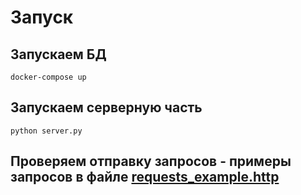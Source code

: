 # Запуск

## Запускаем БД
<code>docker-compose up</code>

## Запускаем серверную часть
<code>python server.py</code>

## Проверяем отправку запросов - примеры запросов в файле [requests_example.http](requests_example.http)